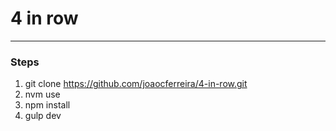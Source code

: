# 4 in row

___

### Steps

1. git clone https://github.com/joaocferreira/4-in-row.git
2. nvm use
3. npm install
4. gulp dev
